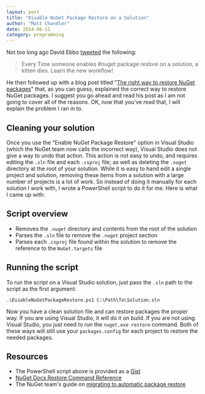 ```yaml
---
layout: post
title: "Disable NuGet Package Restore on a Solution"
author: "Matt Chandler"
date: 2014-06-11
category: programming
---
```


Not too long ago David Ebbo [tweeted](https://twitter.com/davidebbo/status/425493392475168768) the following:

> Every Time someone enables #nuget package restore on a solution, a kitten dies. Learn the new workflow!
    
He then followed up with a blog post titled "[The right way to restore NuGet packages](http://blog.davidebbo.com/2014/01/the-right-way-to-restore-nuget-packages.html)" that, as you can guess, explained the correct way to restore NuGet packages. I suggest you go ahead and read his post as I am not going to cover all of the reasons. OK, now that you've read that, I will explain the problem I ran in to.

## Cleaning your solution

Once you use the "Enable NuGet Package Restore" option in Visual Studio (which the NuGet team now calls the incorrect way), Visual Studio does not give a way to undo that action. This action is not easy to undo, and requires editing the `.sln` file and each `.csproj` file; as well as deleting the `.nuget` directory at the root of your solution. While it is easy to hand edit a single project and solution, removing these items from a solution with a large number of projects is a lot of work. So instead of doing it manually for each solution I work with, I wrote a PowerShell script to do it for me. Here is what I came up with:

<script src="https://gist.github.com/mkchandler/8864804.js"></script>

## Script overview

* Removes the `.nuget` directory and contents from the root of the solution
* Parses the `.sln` file to remove the `.nuget` project section
* Parses each `.csproj` file found within the solution to remove the reference to the `NuGet.targets` file

## Running the script

To run the script on a Visual Studio solution, just pass the `.sln` path to the script as the first argument:

    .\DisableNuGetPackageRestore.ps1 C:\Path\To\Solution.sln

Now you have a clean solution file and can restore packages the proper way. If you are using Visual Studio, it will do it on build. If you are not using Visual Studio, you just need to run the `nuget.exe restore` command. Both of these ways will still use your `packages.config` for each project to restore the needed packages.

## Resources

* The PowerShell script above is provided as a [Gist](https://gist.github.com/mkchandler/8864804)
* [NuGet Docs Restore Command Reference](https://docs.microsoft.com/en-us/nuget/consume-packages/package-restore)
* The NuGet team's guide on [migrating to automatic package restore](https://web.archive.org/web/20140705140836/http://docs.nuget.org/docs/workflows/migrating-to-automatic-package-restore)
